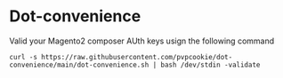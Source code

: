 # Dot-convenience

Valid your Magento2 composer AUth keys usign the following command

```
curl -s https://raw.githubusercontent.com/pvpcookie/dot-convenience/main/dot-convenience.sh | bash /dev/stdin -validate
```
